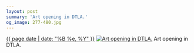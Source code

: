 ```yaml
---
layout: post
summary: 'Art opening in DTLA.'
og_image: 277-480.jpg
---
```


<p>
  <time><a href="/277">{{ page.date | date: "%B %e, %Y" }}</a></time>
  <a href="/277"><img src="{{ site.assets_url }}/277-240.jpg" srcset="{{ site.assets_url }}/277-480.jpg 480w, {{ site.assets_url }}/277-360.jpg 360w, {{ site.assets_url }}/277-240.jpg 240w, {{ site.assets_url }}/277-120.jpg 120w" sizes="(min-width: 700px) 50vw, calc(100vw - 2rem)" alt="Art opening in DTLA." /></a>
  <span>Art opening in DTLA.</span>
</p>

